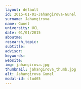 ```yaml
---
layout: default 
id: 2015-01-01-Jahangirova-Gunel
surname: Jahangirova
name: Gunel
university: UCL
date: 01/01/2015
aboutme: 
research_topic: 
subtitle: 
advisor: 
keywords: 
website: 
img: jahangirova.jpg
thumbnail: jahangirova_thumb.jpg
alt: Jahangirova Gunel
modal-id: stud65
---
```

